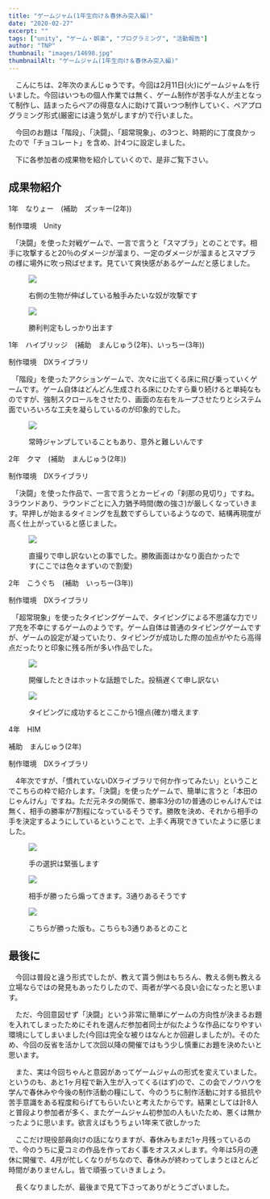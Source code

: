 ```yaml
---
title: "ゲームジャム(1年生向け＆春休み突入編)"
date: "2020-02-27"
excerpt: ""
tags: ["unity", "ゲーム・娯楽", "プログラミング", "活動報告"]
author: "TNP"
thumbnail: "images/14698.jpg"
thumbnailAlt: "ゲームジャム(1年生向け＆春休み突入編)"
---
```


　こんにちは、2年次のまんじゅうです。今回は2月11日(火)にゲームジャムを行いました。今回はいつもの個人作業では無く、ゲーム制作が苦手な人が主となって制作し、詰まったらペアの得意な人に助けて貰いつつ制作していく、ペアプログラミング形式(厳密には違う気がしますが)で行いました。

　今回のお題は「階段」、「決闘」、「超常現象」、の3つと、時期的に丁度良かったので「チョコレート」を含め、計4つに設定しました。

　下に各参加者の成果物を紹介していくので、是非ご覧下さい。

## 成果物紹介

1年　なりょー　(補助　ズッキー(2年))

制作環境　Unity

　「決闘」を使った対戦ゲームで、一言で言うと「スマブラ」とのことです。相手に攻撃すると20％のダメージが溜まり、一定のダメージが溜まるとスマブラの様に場外に吹っ飛ばせます。見ていて爽快感があるゲームだと感じました。

<figure>

![](images/14699-1-1024x576.jpg)

<figcaption>

右側の生物が伸ばしている触手みたいな奴が攻撃です

</figcaption>

</figure>

<figure>

![](images/14700-1-1024x576.jpg)

<figcaption>

勝利判定もしっかり出ます

</figcaption>

</figure>

1年　ハイブリッジ　(補助　まんじゅう(2年)、いっちー(3年))

制作環境　DXライブラリ

　「階段」を使ったアクションゲームで、次々に出てくる床に飛び乗っていくゲームです。ゲーム自体はどんどん生成される床にひたすら乗り続けると単純なものですが、強制スクロールをさせたり、画面の左右をループさせたりとシステム面でいろいろな工夫を凝らしているのが印象的でした。

<figure>

![](images/S__49020931.jpg)

<figcaption>

常時ジャンプしていることもあり、意外と難しいんです

</figcaption>

</figure>

2年　クマ　(補助　まんじゅう(2年))

制作環境　DXライブラリ

　「決闘」を使った作品で、一言で言うとカービィの「刹那の見切り」ですね。3ラウンドあり、ラウンドごとに入力猶予時間(敵の強さ)が厳しくなっていきます。早押しが始まるタイミングを乱数でずらしているようなので、結構再現度が高く仕上がっていると感じました。

<figure>

![](images/S__14360580-1024x816.jpg)

<figcaption>

直撮りで申し訳ないとの事でした。勝敗画面はかなり面白かったです(ここでは色々まずいので割愛)

</figcaption>

</figure>

2年　こうぐち　(補助　いっちー(3年))

制作環境　DXライブラリ

　「超常現象」を使ったタイピングゲームで、タイピングによる不思議な力でリア充を不幸にするゲームのようです。ゲーム自体は普通のタイピングゲームですが、ゲームの設定が凝っていたり、タイピングが成功した際の加点がやたら高得点だったりと印象に残る所が多い作品でした。

<figure>

![](images/21a3a89bcdc6758ec297d06cb1974a1e.png)

<figcaption>

開催したときはホットな話題でした。投稿遅くて申し訳ない

</figcaption>

</figure>

<figure>

![](images/21a1969493c92295595d14d4367f6c6a.png)

<figcaption>

タイピングに成功するとここから1億点(確か)増えます

</figcaption>

</figure>

4年　HIM

補助　まんじゅう(2年)

制作環境　DXライブラリ

　4年次ですが、「慣れていないDXライブラリで何か作ってみたい」ということでこちらの枠で紹介します。「決闘」を使ったゲームで、簡単に言うと「本田のじゃんけん」ですね。ただ元ネタの関係で、勝率3分の1の普通のじゃんけんでは無く、相手の勝率が7割程になっているそうです。勝敗を決め、それから相手の手を決定するようにしているということで、上手く再現できていたように感じました。

<figure>

![](images/34032-2.jpg)

<figcaption>

手の選択は緊張します

</figcaption>

</figure>

<figure>

![](images/34031-1.jpg)

<figcaption>

相手が勝ったら煽ってきます。3通りあるそうです

</figcaption>

</figure>

<figure>

![](images/34030-1.jpg)

<figcaption>

こちらが勝った版も。こちらも3通りあるとのこと

</figcaption>

</figure>

## 最後に

　今回は普段と違う形式でしたが、教えて貰う側はもちろん、教える側も教える立場ならではの発見もあったりしたので、両者が学べる良い会になったと思います。

　ただ、今回意図せず「決闘」という非常に簡単にゲームの方向性が決まるお題を入れてしまったためにそれを選んだ参加者同士が似たような作品になりやすい環境にしてしまいました(今回は完全な被りはなんとか回避しましたが)。そのため、今回の反省を活かして次回以降の開催ではもう少し慎重にお題を決めたいと思います。

　また、実は今回ちゃんと意図があってゲームジャムの形式を変えていました。というのも、あと1ヶ月程で新入生が入ってくる(はず)ので、この会でノウハウを学んで春休みや今後の制作活動の糧にして、今のうちに制作活動に対する抵抗や苦手意識をある程度和らげてもらいたいと考えたからです。結果としては計8人と普段より参加者が多く、またゲームジャム初参加の人もいたため、悪くは無かったように思います。欲言えばもうちょい1年来て欲しかった

　ここだけ現役部員向けの話になりますが、春休みもまだ1ヶ月残っているので、今のうちに夏コミの作品を作っておく事をオススメします。今年は5月の連休に開催で、4月が忙しくなりがちなので、春休みが終わってしまうとほとんど時間がありませんし。皆で頑張っていきましょう。

　長くなりましたが、最後まで見て下さってありがとうございました。
